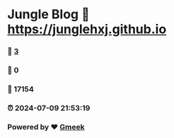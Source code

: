 # Jungle Blog :link: https://junglehxj.github.io 
### :page_facing_up: [3](https://junglehxj.github.io/tag.html) 
### :speech_balloon: 0 
### :hibiscus: 17154 
### :alarm_clock: 2024-07-09 21:53:19 
### Powered by :heart: [Gmeek](https://github.com/Meekdai/Gmeek)
